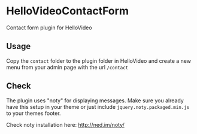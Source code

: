 # HelloVideoContactForm
Contact form plugin for HelloVideo

## Usage
Copy the `contact` folder to the plugin folder in HelloVideo and create a new menu from your admin page with the url `/contact`

## Check
The plugin uses "noty" for displaying messages. Make sure you already have this setup in your theme or just include `jquery.noty.packaged.min.js` to your themes footer.

Check noty installation here: http://ned.im/noty/


